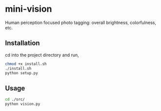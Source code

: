 # mini-vision
Human perception focused photo tagging: overall brightness, colorfulness, etc.

## Installation

cd into the project directory and run,
```sh
chmod +x install.sh
./install.sh
python setup.py
```

## Usage

```sh
cd ./src/
python vision.py
```
